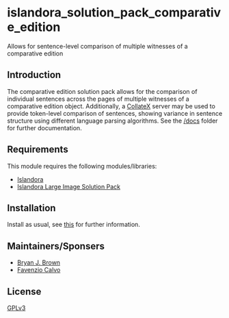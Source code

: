 # islandora_solution_pack_comparative_edition
Allows for sentence-level comparison of multiple witnesses of a comparative edition

## Introduction
The comparative edition solution pack allows for the comparison of individual sentences across the pages of multiple witnesses of a comparative edition object. Additionally, a [CollateX](https://collatex.net/) server may be used to provide token-level comparison of sentences, showing variance in sentence structure using different language parsing algorithms. See the [/docs](https://github.com/fsulib/islandora_solution_pack_comparative_edition/tree/master/docs) folder for further documentation.

## Requirements
This module requires the following modules/libraries:
- [Islandora](https://github.com/Islandora/islandora)
- [Islandora Large Image Solution Pack](https://github.com/Islandora/islandora_solution_pack_large_image)

## Installation
Install as usual, see [this](https://drupal.org/documentation/install/modules-themes/modules-7) for further information.

## Maintainers/Sponsers
- [Bryan J. Brown](https://github.com/bryjbrown)
- [Favenzio Calvo](https://github.com/Favenzio)

## License
[GPLv3](http://www.gnu.org/licenses/gpl-3.0.txt)
